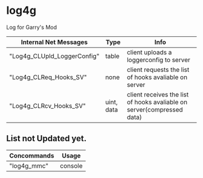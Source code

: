 # log4g
Log for Garry's Mod

| Internal Net Messages      | Type |Info|
| ----------- | ----------- |-----------|
|"Log4g_CLUpld_LoggerConfig"|table|client uploads a loggerconfig to server|
|"Log4g_CLReq_Hooks_SV"|none|client requests the list of hooks avaliable on server|
|"Log4g_CLRcv_Hooks_SV"|uint, data|client receives the list of hooks avaliable on server(compressed data)|

## List not Updated yet.

| Concommands      | Usage |
| ----------- | ----------- |
| "log4g_mmc"      | console       |
